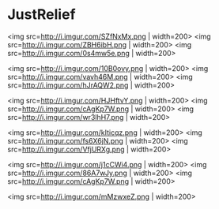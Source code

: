 # JustRelief

<img src=http://i.imgur.com/SZfNxMx.png | width=200>    <img src=http://i.imgur.com/ZBH6ibH.png | width=200>  <img src=http://i.imgur.com/0s4mw5e.png | width=200>

<img src=http://i.imgur.com/10B0ovy.png | width=200>  <img src=http://i.imgur.com/vavh46M.png | width=200> <img src=http://i.imgur.com/hJrAQW2.png | width=200>

<img src=http://i.imgur.com/HJHftvY.png | width=200>  <img src=http://i.imgur.com/cAgKp7W.png | width=200>   <img src=http://i.imgur.com/wr3lhH7.png | width=200>

<img src=http://i.imgur.com/kIticqz.png | width=200>   <img src=http://i.imgur.com/fs6X6jN.png | width=200>  <img src=http://i.imgur.com/VfjURXg.png | width=200>

<img src=http://i.imgur.com/j1cCWi4.png | width=200>  <img src=http://i.imgur.com/86A7wJy.png | width=200>   <img src=http://i.imgur.com/cAgKp7W.png | width=200>

<img src=http://i.imgur.com/mMzwxeZ.png | width=200>  


